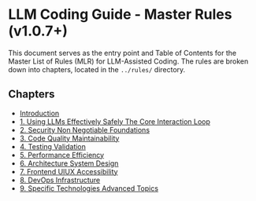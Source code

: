 # LLM Coding Guide - Master Rules (v1.0.7+)

This document serves as the entry point and Table of Contents for the Master List of Rules (MLR) for LLM-Assisted Coding.
The rules are broken down into chapters, located in the `../rules/` directory.

## Chapters

*   [Introduction](../rules/00-Introduction.md)
*   [1. Using LLMs Effectively Safely The Core Interaction Loop](../rules/1-Using-LLMs-Effectively-Safely-The-Core-Interaction-Loop.md)
*   [2. Security Non Negotiable Foundations](../rules/2-Security-Non-Negotiable-Foundations.md)
*   [3. Code Quality Maintainability](../rules/3-Code-Quality-Maintainability.md)
*   [4. Testing Validation](../rules/4-Testing-Validation.md)
*   [5. Performance Efficiency](../rules/5-Performance-Efficiency.md)
*   [6. Architecture System Design](../rules/6-Architecture-System-Design.md)
*   [7. Frontend UIUX Accessibility](../rules/7-Frontend-UIUX-Accessibility.md)
*   [8. DevOps Infrastructure](../rules/8-DevOps-Infrastructure.md)
*   [9. Specific Technologies Advanced Topics](../rules/9-Specific-Technologies-Advanced-Topics.md)
